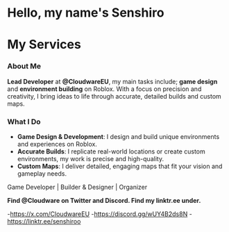 # **Hello, my name's Senshiro**

# My Services

### About Me
**Lead Developer** at **@CloudwareEU**, my main tasks include; **game design** and **environment building** on Roblox. With a focus on precision and creativity, I bring ideas to life through accurate, detailed builds and custom maps.

### What I Do
- **Game Design & Development**: I design and build unique environments and experiences on Roblox.
- **Accurate Builds**: I replicate real-world locations or create custom environments, my work is precise and high-quality.
- **Custom Maps**: I deliver detailed, engaging maps that fit your vision and gameplay needs.

Game Developer | Builder & Designer | Organizer

**Find @Cloudware on Twitter and Discord.
Find my linktr.ee under.**

-https://x.com/CloudwareEU
-https://discord.gg/wUY4B2ds8N
-https://linktr.ee/senshiroo
